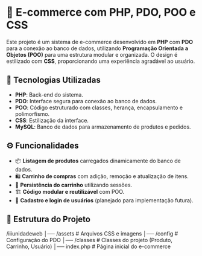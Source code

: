 # 🛒 E-commerce com PHP, PDO, POO e CSS  

Este projeto é um sistema de e-commerce desenvolvido em **PHP** com **PDO** para a conexão ao banco de dados, utilizando **Programação Orientada a Objetos (POO)** para uma estrutura modular e organizada. O design é estilizado com **CSS**, proporcionando uma experiência agradável ao usuário.  

## 🚀 Tecnologias Utilizadas  
- **PHP**: Back-end do sistema.  
- **PDO**: Interface segura para conexão ao banco de dados.  
- **POO**: Código estruturado com classes, herança, encapsulamento e polimorfismo.  
- **CSS**: Estilização da interface.  
- **MySQL**: Banco de dados para armazenamento de produtos e pedidos.  

## ⚙️ Funcionalidades  
- 📦 **Listagem de produtos** carregados dinamicamente do banco de dados.  
- 🛍️ **Carrinho de compras** com adição, remoção e atualização de itens.  
- 💾 **Persistência do carrinho** utilizando sessões.  
- 🏗️ **Código modular e reutilizável** com POO.  
- 🔐 **Cadastro e login de usuários** (planejado para implementação futura).  

## 📂 Estrutura do Projeto  
/iiiunidadeweb
│── /assets # Arquivos CSS e imagens
│── /config # Configuração do PDO
│── /classes # Classes do projeto (Produto, Carrinho, Usuário)
│── index.php # Página inicial do e-commerce
